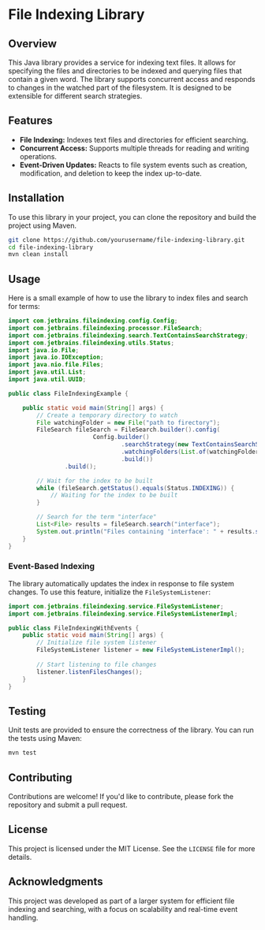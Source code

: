 # File Indexing Library

## Overview

This Java library provides a service for indexing text files. It allows for specifying the files and directories to be indexed and querying files that contain a given word. The library supports concurrent access and responds to changes in the watched part of the filesystem. It is designed to be extensible for different search strategies.

## Features

- **File Indexing:** Indexes text files and directories for efficient searching.
- **Concurrent Access:** Supports multiple threads for reading and writing operations.
- **Event-Driven Updates:** Reacts to file system events such as creation, modification, and deletion to keep the index up-to-date.

## Installation

To use this library in your project, you can clone the repository and build the project using Maven.

```bash
git clone https://github.com/yourusername/file-indexing-library.git
cd file-indexing-library
mvn clean install
```

## Usage

Here is a small example of how to use the library to index files and search for terms:

```java
import com.jetbrains.fileindexing.config.Config;
import com.jetbrains.fileindexing.processor.FileSearch;
import com.jetbrains.fileindexing.search.TextContainsSearchStrategy;
import com.jetbrains.fileindexing.utils.Status;
import java.io.File;
import java.io.IOException;
import java.nio.file.Files;
import java.util.List;
import java.util.UUID;

public class FileIndexingExample {

    public static void main(String[] args) {
        // Create a temporary directory to watch
        File watchingFolder = new File("path to firectory");
        FileSearch fileSearch = FileSearch.builder().config(
                        Config.builder()
                                .searchStrategy(new TextContainsSearchStrategy())
                                .watchingFolders(List.of(watchingFolder))
                                .build())
                .build();

        // Wait for the index to be built
        while (fileSearch.getStatus().equals(Status.INDEXING)) {
            // Waiting for the index to be built
        }

        // Search for the term "interface"
        List<File> results = fileSearch.search("interface");
        System.out.println("Files containing 'interface': " + results.size());
    }
}
```

### Event-Based Indexing

The library automatically updates the index in response to file system changes. To use this feature, initialize the `FileSystemListener`:

```java
import com.jetbrains.fileindexing.service.FileSystemListener;
import com.jetbrains.fileindexing.service.FileSystemListenerImpl;

public class FileIndexingWithEvents {
    public static void main(String[] args) {
        // Initialize file system listener
        FileSystemListener listener = new FileSystemListenerImpl();
        
        // Start listening to file changes
        listener.listenFilesChanges();
    }
}
```

## Testing

Unit tests are provided to ensure the correctness of the library. You can run the tests using Maven:

```bash
mvn test
```

## Contributing

Contributions are welcome! If you'd like to contribute, please fork the repository and submit a pull request.

## License

This project is licensed under the MIT License. See the `LICENSE` file for more details.

## Acknowledgments

This project was developed as part of a larger system for efficient file indexing and searching, with a focus on scalability and real-time event handling.
